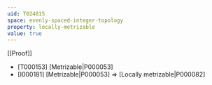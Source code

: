 ```yaml
---
uid: T024815
space: evenly-spaced-integer-topology
property: locally-metrizable
value: true
---
```

[[Proof]]

* [T000153] [Metrizable|P000053]
* [I000181] [Metrizable|P000053] => [Locally metrizable|P000082]

